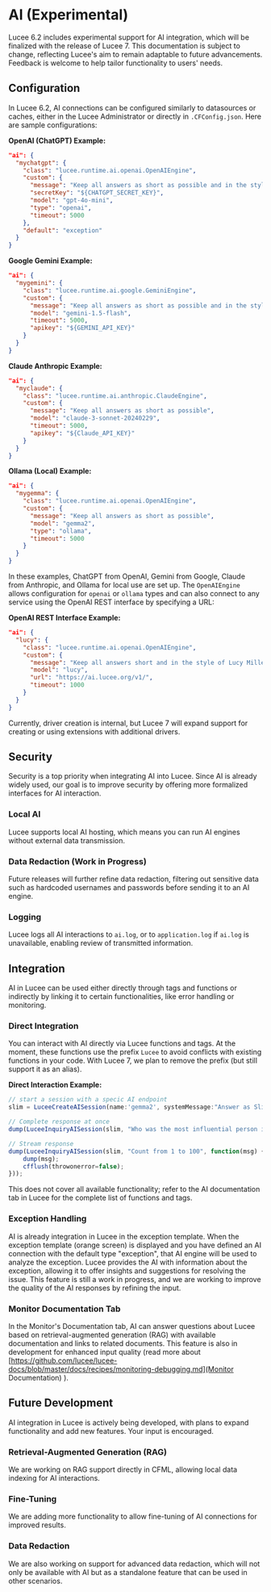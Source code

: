 <!--
{
  "title": "AI (experimental)",
  "id": "ai",
  "categories": ["ai"],
  "description": "",
  "keywords": [
    "AI",
    "LLM"
  ]
}
-->

# AI (Experimental)

Lucee 6.2 includes experimental support for AI integration, which will be finalized with the release of Lucee 7. This documentation is subject to change, reflecting Lucee's aim to remain adaptable to future advancements. Feedback is welcome to help tailor functionality to users' needs.

## Configuration

In Lucee 6.2, AI connections can be configured similarly to datasources or caches, either in the Lucee Administrator or directly in `.CFConfig.json`. Here are sample configurations:

**OpenAI (ChatGPT) Example:**

```json
"ai": {
  "mychatgpt": {
    "class": "lucee.runtime.ai.openai.OpenAIEngine",
    "custom": {
      "message": "Keep all answers as short as possible and in the style of Bob Marley",
      "secretKey": "${CHATGPT_SECRET_KEY}",
      "model": "gpt-4o-mini",
      "type": "openai",
      "timeout": 5000
    },
    "default": "exception"
  }
}
```

**Google Gemini Example:**

```json
"ai": {
  "mygemini": {
    "class": "lucee.runtime.ai.google.GeminiEngine",
    "custom": {
      "message": "Keep all answers as short as possible and in the style of Slim Shady",
      "model": "gemini-1.5-flash",
      "timeout": 5000,
      "apikey": "${GEMINI_API_KEY}"
    }
  }
}
```

**Claude Anthropic Example:**

```json
"ai": {
  "myclaude": {
    "class": "lucee.runtime.ai.anthropic.ClaudeEngine",
    "custom": {
      "message": "Keep all answers as short as possible",
      "model": "claude-3-sonnet-20240229",
      "timeout": 5000,
      "apikey": "${Claude_API_KEY}"
    }
  }
}
```

**Ollama (Local) Example:**

```json
"ai": {
  "mygemma": {
    "class": "lucee.runtime.ai.openai.OpenAIEngine",
    "custom": {
      "message": "Keep all answers as short as possible",
      "model": "gemma2",
      "type": "ollama",
      "timeout": 5000
    }
  }
}
```

In these examples, ChatGPT from OpenAI, Gemini from Google, Claude from Anthropic, and Ollama for local use are set up. The `OpenAIEngine` allows configuration for `openai` or `ollama` types and can also connect to any service using the OpenAI REST interface by specifying a URL:

**OpenAI REST Interface Example:**

```json
"ai": {
  "lucy": {
    "class": "lucee.runtime.ai.openai.OpenAIEngine",
    "custom": {
      "message": "Keep all answers short and in the style of Lucy Miller",
      "model": "lucy",
      "url": "https://ai.lucee.org/v1/",
      "timeout": 1000
    }
  }
}
```

Currently, driver creation is internal, but Lucee 7 will expand support for creating or using extensions with additional drivers.

## Security

Security is a top priority when integrating AI into Lucee. Since AI is already widely used, our goal is to improve security by offering more formalized interfaces for AI interaction.

### Local AI

Lucee supports local AI hosting, which means you can run AI engines without external data transmission.

### Data Redaction (Work in Progress)

Future releases will further refine data redaction, filtering out sensitive data such as hardcoded usernames and passwords before sending it to an AI engine.

### Logging

Lucee logs all AI interactions to `ai.log`, or to `application.log` if `ai.log` is unavailable, enabling review of transmitted information.

## Integration

AI in Lucee can be used either directly through tags and functions or indirectly by linking it to certain functionalities, like error handling or monitoring.

### Direct Integration

You can interact with AI directly via Lucee functions and tags. 
At the moment, these functions use the prefix `Lucee` to avoid conflicts with existing functions in your code. With Lucee 7, we plan to remove the prefix (but still support it as an alias).

**Direct Interaction Example:**

```javascript
// start a session with a specic AI endpoint
slim = LuceeCreateAISession(name:'gemma2', systemMessage:"Answer as Slim Shady.");

// Complete response at once
dump(LuceeInquiryAISession(slim, "Who was the most influential person in your life?"));

// Stream response
dump(LuceeInquiryAISession(slim, "Count from 1 to 100", function(msg) {
    dump(msg);
    cfflush(throwonerror=false);
}));
```

This does not cover all available functionality; refer to the AI documentation tab in Lucee for the complete list of functions and tags.

### Exception Handling

AI is already integration in Lucee in the exception template. 
When the exception template (orange screen) is displayed and you have defined an AI connection with the default type "exception", that AI engine will be used to analyze the exception. 
Lucee provides the AI with information about the exception, allowing it to offer insights and suggestions for resolving the issue. 
This feature is still a work in progress, and we are working to improve the quality of the AI responses by refining the input.

### Monitor Documentation Tab

In the Monitor's Documentation tab, AI can answer questions about Lucee based on retrieval-augmented generation (RAG) with available documentation and links to related documents. 
This feature is also in development for enhanced input quality (read more about [https://github.com/lucee/lucee-docs/blob/master/docs/recipes/monitoring-debugging.md](Monitor Documentation) ).

## Future Development

AI integration in Lucee is actively being developed, with plans to expand functionality and add new features. Your input is encouraged.

### Retrieval-Augmented Generation (RAG)

We are working on RAG support directly in CFML, allowing local data indexing for AI interactions.

### Fine-Tuning

We are adding more functionality to allow fine-tuning of AI connections for improved results.

### Data Redaction

We are also working on support for advanced data redaction, which will not only be available with AI but as a standalone feature that can be used in other scenarios.
